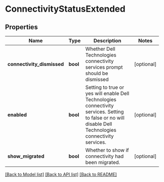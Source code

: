 # ConnectivityStatusExtended

## Properties
Name | Type | Description | Notes
------------ | ------------- | ------------- | -------------
**connectivity_dismissed** | **bool** | Whether Dell Technologies connectivity services prompt should be dismissed | [optional] 
**enabled** | **bool** | Setting to true or yes will enable Dell Technologies connectivity services. Setting to false or no will disable Dell Technologies connectivity services. | [optional] 
**show_migrated** | **bool** | Whether to show if connectivity had been migrated. | [optional] 

[[Back to Model list]](../README.md#documentation-for-models) [[Back to API list]](../README.md#documentation-for-api-endpoints) [[Back to README]](../README.md)


